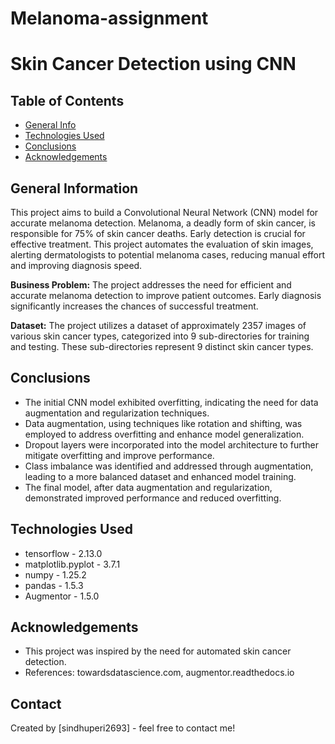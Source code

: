 # Melanoma-assignment

# Skin Cancer Detection using CNN

## Table of Contents
* [General Info](#general-information)
* [Technologies Used](#technologies-used)
* [Conclusions](#conclusions)
* [Acknowledgements](#acknowledgements)

## General Information
This project aims to build a Convolutional Neural Network (CNN) model for accurate melanoma detection. Melanoma, a deadly form of skin cancer, is responsible for 75% of skin cancer deaths. Early detection is crucial for effective treatment. This project automates the evaluation of skin images, alerting dermatologists to potential melanoma cases, reducing manual effort and improving diagnosis speed.

**Business Problem:**  The project addresses the need for efficient and accurate melanoma detection to improve patient outcomes. Early diagnosis significantly increases the chances of successful treatment.

**Dataset:** The project utilizes a dataset of approximately 2357 images of various skin cancer types, categorized into 9 sub-directories for training and testing. These sub-directories represent 9 distinct skin cancer types.

## Conclusions
- The initial CNN model exhibited overfitting, indicating the need for data augmentation and regularization techniques.
- Data augmentation, using techniques like rotation and shifting, was employed to address overfitting and enhance model generalization.
- Dropout layers were incorporated into the model architecture to further mitigate overfitting and improve performance.
- Class imbalance was identified and addressed through augmentation, leading to a more balanced dataset and enhanced model training.
- The final model, after data augmentation and regularization, demonstrated improved performance and reduced overfitting.

## Technologies Used
- tensorflow - 2.13.0
- matplotlib.pyplot - 3.7.1
- numpy - 1.25.2
- pandas - 1.5.3
- Augmentor - 1.5.0

## Acknowledgements
- This project was inspired by the need for automated skin cancer detection.
- References: towardsdatascience.com, augmentor.readthedocs.io


## Contact
Created by [sindhuperi2693] - feel free to contact me!
